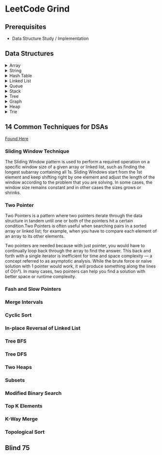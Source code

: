 # LeetCode Grind 

## Prerequisites  
- Data Structure Study / Implementation

## Data Structures
<details>
<summary>Array</summary>

### Introduction
Arrays hold values of the same type at **contiguous memory locations**. In an array, we're usually concerned about two things - the position/index of an element and the element itself. Different programming languages implement arrays under the hood differently and can affect the time complexity of operations you make to the array. In some languages like Python, JavaScript, Ruby, PHP, the array (or list in Python) size is dynamic and you do not need to have a size defined beforehand when creating the array. As a result, people usually have an easier time using these languages for interviews.
### Advantages
- Store multiple elements of the **same type** with one single variable name.
- Accessing elements is fast as long as you have the index, as opposed to *linked lists* where you have to traverse from the head.
### Disadvantages
- Addition and removal of elements into/from the middle of an array is slow because the remaining elements need to be shifted to accommodate the new/missing element. An exception to this is if the position to be inserted/removed is at the end of the array.
- For certain languages where the array size is fixed, it cannot alter its size after initialization. If an insertion causes the total number of elements to exceed the size, a new array has to be allocated and the existing elements have to be copied over. The act of creating a new array and transferring elements over takes **O(n) time**.
### Time Complexity
|Operation|Big-O|
|---|---|
|Access|O(1)|
|Search|O(n)|
|Search(sorted)|O(log(n))|
|Insert|O(n)|
|Insert(at end)|O(1)|
|Remove|O(n)|
|Remove(at end)|O(1)|
### Things to Look out for During Interviews
- Clarify if there are duplicate values in the array. 
- When using an index to iterate through array elements, be careful not to go out of bounds.
- Be mindful about slicing or concatenating arrays in your code. Typically, slicing and concatenating arrays would take O(n) time. Use start and end indices to demarcate a subarray/range where possible.
</details>

<details>
<summary>String</summary>

### Introduction
A string is a sequence of characters surrounded by quotation marks. A lot of the things you can do on arrays, you can also do with strings.  Common data structures for looking up strings are:
- Trie/Prefix Tree
- Suffix Tree
### Time Complexity
|Operation|Big-O|
|---|---|
|Access|O(1)|
|Search|O(n)|
|Insert|O(n)|
|Remove|O(n)|
### Things to Look out for During Interviews
- Ask about input character set and case sensitivity. 
- Usually the characters are limited to lowercase Latin characters, for example a to z.
</details>

<details>
<summary>Hash Table</summary>

### Introduction
A hash table (commonly referred to as hash map) is a data structure that implements an associative array abstract data type, a structure that can map keys to values. A hash table uses a hash function on an element to compute an index, also called a hash code, into an array of buckets or slots, from which the desired value can be found. During lookup, the key is hashed and the resulting hash indicates where the corresponding value is stored.

Hashing is the most common example of a space-time tradeoff. Instead of linearly searching an array every time to determine if an element is present, which takes O(n) time, we can traverse the array once and hash all the elements into a hash table. Determining if the element is present is a simple matter of hashing the element and seeing if it exists in the hash table, which is O(1) on average.

In the case of hash collisions, there are a number of collision resolution techniques that can be used. You will unlikely be asked about details of collision resolution techniques in interviews:

**Separate chaining** - A linked list is used for each value, so that it stores all the collided items.
**Open addressing** - All entry records are stored in the bucket array itself. When a new entry has to be inserted, the buckets are examined, starting with the hashed-to slot and proceeding in some probe sequence, until an unoccupied slot is found.
### Advantages
You can determine if the element that you are looking for is there without traversing the entire list.
### Disadvantages
You cannot access an element directly as the index isn't known.
### Time Complexity
|Operation|Big-O|
|---|---|
|Access|N/A|
|Search|O(1)|
|Insert|O(1)|
|Remove|O(1)|
** this is the average case
### Things to Look out for During Interviews
</details>

<details>
<summary>Linked List</summary>

### Introduction
Like arrays, a linked list is used to represent sequential data. It is a linear collection of data elements whose order is not given by their physical placement in memory, as opposed to arrays, where data is stored in sequential blocks of memory. Instead, each element contains an address of the next element. It is a data structure consisting of a collection of nodes which together represent a sequence.

In its most basic form, each node contains: data, and a reference (in other words, a link) to the next node in the sequence.
### Advantages
Insertion and deletion of a node in the list (given its location) is O(1) whereas in arrays the following elements will have to be shifted.
### Disadvantages
Access time is linear because directly accessing elements by its position in the list is not possible (in arrays you can do arr[4] for example). You have to traverse from the start.

### Types of Linked Lists
**Singly linked list**
A linked list where each node points to the next node and the last node points to null.

**Doubly linked list**
A linked list where each node has two pointers, next which points to the next node and prev which points to the previous node. The prev pointer of the first node and the next pointer of the last node point to null.

**Circular linked list**
A singly linked list where the last node points back to the first node. There is a circular doubly linked list variant where the prev pointer of the first node points to the last node and the next pointer of the last node points to the first node.
### Time Complexity
|Operation|Big-O|
|---|---|
|Access|O(n)|
|Search|O(n)|
|Insert|O(1)|
|Remove|O(1)|
### Things to Look out for During Interviews
Be familiar with the following routines because many linked list questions make use of one or more of these routines in the solution:
- Counting the number of nodes in a linked list
- Reversing a linked list in place
- Finding the middle of a linked list using a *fast* and *slow* pointer
- Merging two linked lists together
</details>

<details>
<summary>Queue</summary>

### Introduction
### Advantages
### Disadvantages
### Time Complexity
### Things to Look out for During Interviews
</details>

<details>
<summary>Stack</summary>

### Introduction
### Advantages
### Disadvantages
### Time Complexity
### Things to Look out for During Interviews
</details>

<details>
<summary>Tree</summary>

### Introduction
### Advantages
### Disadvantages
### Time Complexity
### Things to Look out for During Interviews
</details>

<details>
<summary>Graph</summary>

### Introduction
### Advantages
### Disadvantages
### Time Complexity
### Things to Look out for During Interviews
</details>

<details>
<summary>Heap</summary>

### Introduction
### Advantages
### Disadvantages
### Time Complexity
### Things to Look out for During Interviews
</details>

<details>
<summary>Trie</summary>

### Introduction
### Advantages
### Disadvantages
### Time Complexity
### Things to Look out for During Interviews
</details>

## 14 Common Techniques for DSAs
[Found Here](https://hackernoon.com/14-patterns-to-ace-any-coding-interview-question-c5bb3357f6ed)

### Sliding Window Technique
The Sliding Window pattern is used to perform a required operation on a specific window size of a given array or linked list, such as finding the longest subarray containing all 1s. Sliding Windows start from the 1st element and keep shifting right by one element and adjust the length of the window according to the problem that you are solving. In some cases, the window size remains constant and in other cases the sizes grows or shrinks.
### Two Pointer
Two Pointers is a pattern where two pointers iterate through the data structure in tandem until one or both of the pointers hit a certain condition.Two Pointers is often useful when searching pairs in a sorted array or linked list; for example, when you have to compare each element of an array to its other elements.

Two pointers are needed because with just pointer, you would have to continually loop back through the array to find the answer. This back and forth with a single iterator is inefficient for time and space complexity — a concept referred to as asymptotic analysis. While the brute force or naive solution with 1 pointer would work, it will produce something along the lines of O(n²). In many cases, two pointers can help you find a solution with better space or runtime complexity.
### Fash and Slow Pointers

### Merge Intervals

### Cyclic Sort

### In-place Reversal of Linked List

### Tree BFS

### Tree DFS

### Two Heaps

### Subsets

### Modified Binary Search

### Top K Elements

### K-Way Merge

### Topological Sort


## Blind 75

